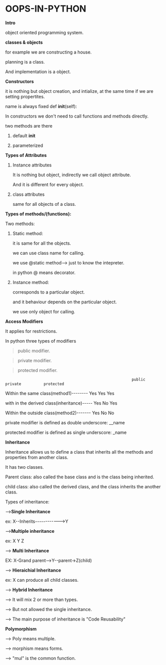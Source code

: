 ﻿# OOPS-IN-PYTHON


 **Intro**

 object oriented programming system.

 **classes & objects**

 for example we are constructing a house.

 planning is a class.

 And implementation is a object.

 **Constructors**

 it is nothing but object creation, and intialize, at the same time if we are setting propertites.

 name is always fixed   def __init__(self):

 In constructors we don't need to call functions and methods directly.

 two methods are there

 1) default   __init__

 2) parameterized

**Types of Attributes**

1) Instance attributes

   It is nothing but object, indirectly we call object attribute.

   And it is different for every object.

2) class attributes

   same for all objects of a class.

**Types of methods/(functions):**

Two methods:

1) Static method:

   it is same for all the objects.

   we can use class name for calling.

   we use @static method--> just to know the intepreter.

   in python @ means decorator.

2) Instance method:

   corresponds to a particular object.

   and it behaviour depends on the particular object.

   we use only object for calling.

**Access Modifiers**

It applies  for restrictions.

In python three types of modifiers

> public modifier.

> private modifier.

> protected modifier.

                                                            public        private          protected
Within the same class(method1)--------                       Yes           Yes                Yes

with in the derived class(inheritance)-----                  Yes            No                Yes

Within the outside class(method2)-------                     Yes            No                 No

private modifier is defined as double underscore:  __name

protected modifier is defined as single underscore:  _name
   
**Inheritance**

Inheritance allows us to define a class that inherits all the methods and properties from another class.

It has two classes.

Parent class: also called the base class and is the class being inherited.

child class: also called the derived class, and the class inherits the another class.

Types of inheritance:

-->**Single Inheritance**

ex:  X--Inherits------------>Y

-->**Multiple inheritance**

ex: X          Y
          Z

--> **Multi Inheritance**

EX: X-Grand parent-->Y--parent->Z(child)

--> **Hieraichial Inheritance**

ex: X can produce all child classes.

--> **Hybrid Inheritance**

--> It will mix 2 or more than types.

--> But not allowed the single inheritance.

--> The main purpose of inheritance is "Code Reusability"

**Polymorphism**

--> Poly means multiple.

--> morphism means forms.

--> "mul" is the common function.

